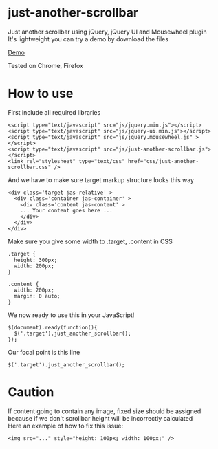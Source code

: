 just-another-scrollbar
======================

Just another scrollbar using jQuery, jQuery UI and Mousewheel plugin  
It's lightweight you can try a demo by download the files  
  
[Demo](http://datouch.github.com/just-another-scrollbar/)
  
Tested on Chrome, Firefox

How to use
==========
First include all required libraries

```
<script type="text/javascript" src="js/jquery.min.js"></script>
<script type="text/javascript" src="js/jquery-ui.min.js"></script>
<script type="text/javascript" src="js/jquery.mousewheel.js" ></script>
<script type="text/javascript" src="js/just-another-scrollbar.js"></script>
<link rel="stylesheet" type="text/css" href="css/just-another-scrollbar.css" />
```
And we have to make sure target markup structure looks this way
```
<div class='target jas-relative' >
  <div class='container jas-container' >
    <div class='content jas-content' >
    ... Your content goes here ...
    </div>
  </div>
</div>
```
Make sure you give some width to .target, .content in CSS
```
.target {
  height: 300px;
  width: 200px;
}

.content {
  width: 200px;
  margin: 0 auto;
}
```
  
We now ready to use this in your JavaScript!
```
$(document).ready(function(){
  $('.target').just_another_scrollbar();
});
```
Our focal point is this line
```
$('.target').just_another_scrollbar();
```

Caution
=======
If content going to contain any image, fixed size should be assigned because if we don't scrollbar height will be incorrectly calculated  
Here an example of how to fix this issue:
```
<img src="..." style="height: 100px; width: 100px;" />
```